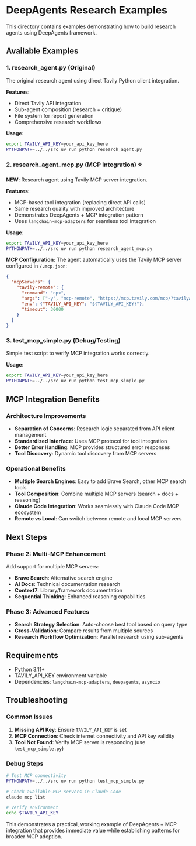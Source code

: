 # DeepAgents Research Examples

This directory contains examples demonstrating how to build research agents using DeepAgents framework.

## Available Examples

### 1. research_agent.py (Original)
The original research agent using direct Tavily Python client integration.

**Features:**
- Direct Tavily API integration
- Sub-agent composition (research + critique)
- File system for report generation
- Comprehensive research workflows

**Usage:**
```bash
export TAVILY_API_KEY=your_api_key_here
PYTHONPATH=../../src uv run python research_agent.py
```

### 2. research_agent_mcp.py (MCP Integration) ⭐
**NEW**: Research agent using Tavily MCP server integration.

**Features:**
- MCP-based tool integration (replacing direct API calls)
- Same research quality with improved architecture
- Demonstrates DeepAgents + MCP integration pattern
- Uses `langchain-mcp-adapters` for seamless tool integration

**Usage:**
```bash
export TAVILY_API_KEY=your_api_key_here
PYTHONPATH=../../src uv run python research_agent_mcp.py
```

**MCP Configuration:**
The agent automatically uses the Tavily MCP server configured in `/.mcp.json`:
```json
{
  "mcpServers": {
    "tavily-remote": {
      "command": "npx",
      "args": ["-y", "mcp-remote", "https://mcp.tavily.com/mcp/?tavilyApiKey=${TAVILY_API_KEY}"],
      "env": {"TAVILY_API_KEY": "${TAVILY_API_KEY}"},
      "timeout": 30000
    }
  }
}
```

### 3. test_mcp_simple.py (Debug/Testing)
Simple test script to verify MCP integration works correctly.

**Usage:**
```bash
export TAVILY_API_KEY=your_api_key_here
PYTHONPATH=../../src uv run python test_mcp_simple.py
```

## MCP Integration Benefits

### Architecture Improvements
- **Separation of Concerns**: Research logic separated from API client management
- **Standardized Interface**: Uses MCP protocol for tool integration
- **Better Error Handling**: MCP provides structured error responses
- **Tool Discovery**: Dynamic tool discovery from MCP servers

### Operational Benefits
- **Multiple Search Engines**: Easy to add Brave Search, other MCP search tools
- **Tool Composition**: Combine multiple MCP servers (search + docs + reasoning)
- **Claude Code Integration**: Works seamlessly with Claude Code MCP ecosystem
- **Remote vs Local**: Can switch between remote and local MCP servers

## Next Steps

### Phase 2: Multi-MCP Enhancement
Add support for multiple MCP servers:
- **Brave Search**: Alternative search engine
- **AI Docs**: Technical documentation research
- **Context7**: Library/framework documentation
- **Sequential Thinking**: Enhanced reasoning capabilities

### Phase 3: Advanced Features
- **Search Strategy Selection**: Auto-choose best tool based on query type
- **Cross-Validation**: Compare results from multiple sources
- **Research Workflow Optimization**: Parallel research using sub-agents

## Requirements

- Python 3.11+
- TAVILY_API_KEY environment variable
- Dependencies: `langchain-mcp-adapters`, `deepagents`, `asyncio`

## Troubleshooting

### Common Issues
1. **Missing API Key**: Ensure `TAVILY_API_KEY` is set
2. **MCP Connection**: Check internet connectivity and API key validity
3. **Tool Not Found**: Verify MCP server is responding (use `test_mcp_simple.py`)

### Debug Steps
```bash
# Test MCP connectivity
PYTHONPATH=../../src uv run python test_mcp_simple.py

# Check available MCP servers in Claude Code
claude mcp list

# Verify environment
echo $TAVILY_API_KEY
```

This demonstrates a practical, working example of DeepAgents + MCP integration that provides immediate value while establishing patterns for broader MCP adoption.